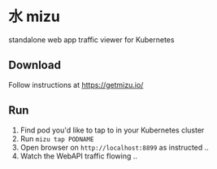 # 水 mizu
standalone web app traffic viewer for Kubernetes

## Download

Follow instructions at https://getmizu.io/

## Run


1. Find pod you'd like to tap to in your Kubernetes cluster
2. Run `mizu tap PODNAME`
3. Open browser on `http://localhost:8899` as instructed .. 
4. Watch the WebAPI traffic flowing ..
